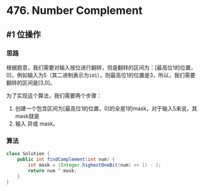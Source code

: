 # 476. Number Complement

## #1 位操作

### 思路

根据题意，我们需要对输入按位进行翻转，但是翻转的区间为：[最高位1的位置，0]，例如输入为5（其二进制表示为`101`），则最高位1的位置是3，所以，我们需要翻转的区间是[3,0]。

为了实现这个算法，我们需要两个步骤：

1. 创建一个包含区间为[最高位1的位置，0]的全是1的mask，对于输入5来说，其mask就是
2. 输入 异或 mask。

### 算法

```java
class Solution {
    public int findComplement(int num) {
        int mask = (Integer.highestOneBit(num) << 1) - 1;
        return num ^ mask;
    }
}
```

